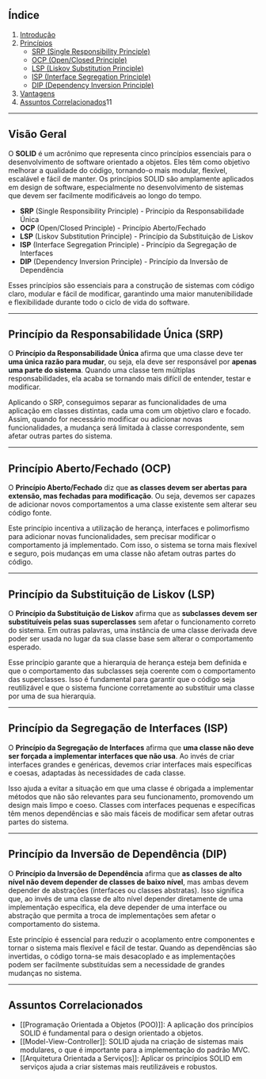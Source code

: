## Índice 
1. [Introdução](#introdução-solid) 
2. [Princípios](#princípios-solid) 
	- [SRP (Single Responsibility Principle)](#srp-single-responsibility-principle) 
	- [OCP (Open/Closed Principle)](#ocp-openclosed-principle) 
	- [LSP (Liskov Substitution Principle)](#lsp-liskov-substitution-principle) 
	- [ISP (Interface Segregation Principle)](#isp-interface-segregation-principle) 
	- [DIP (Dependency Inversion Principle)](#dip-dependency-inversion-principle) 
3. [Vantagens](#vantagens-solid) 
4. [Assuntos Correlacionados](#assuntos-correlacionados-solid)11

---

## **Visão Geral**

O **SOLID** é um acrônimo que representa cinco princípios essenciais para o desenvolvimento de software orientado a objetos. Eles têm como objetivo melhorar a qualidade do código, tornando-o mais modular, flexível, escalável e fácil de manter. Os princípios SOLID são amplamente aplicados em design de software, especialmente no desenvolvimento de sistemas que devem ser facilmente modificáveis ao longo do tempo.

- **SRP** (Single Responsibility Principle) - Princípio da Responsabilidade Única
- **OCP** (Open/Closed Principle) - Princípio Aberto/Fechado
- **LSP** (Liskov Substitution Principle) - Princípio da Substituição de Liskov
- **ISP** (Interface Segregation Principle) - Princípio da Segregação de Interfaces
- **DIP** (Dependency Inversion Principle) - Princípio da Inversão de Dependência

Esses princípios são essenciais para a construção de sistemas com código claro, modular e fácil de modificar, garantindo uma maior manutenibilidade e flexibilidade durante todo o ciclo de vida do software.

---

## **Princípio da Responsabilidade Única (SRP)**

O **Princípio da Responsabilidade Única** afirma que uma classe deve ter **uma única razão para mudar**, ou seja, ela deve ser responsável por **apenas uma parte do sistema**. Quando uma classe tem múltiplas responsabilidades, ela acaba se tornando mais difícil de entender, testar e modificar.

Aplicando o SRP, conseguimos separar as funcionalidades de uma aplicação em classes distintas, cada uma com um objetivo claro e focado. Assim, quando for necessário modificar ou adicionar novas funcionalidades, a mudança será limitada à classe correspondente, sem afetar outras partes do sistema.

---

## **Princípio Aberto/Fechado (OCP)**

O **Princípio Aberto/Fechado** diz que **as classes devem ser abertas para extensão, mas fechadas para modificação**. Ou seja, devemos ser capazes de adicionar novos comportamentos a uma classe existente sem alterar seu código fonte.

Este princípio incentiva a utilização de herança, interfaces e polimorfismo para adicionar novas funcionalidades, sem precisar modificar o comportamento já implementado. Com isso, o sistema se torna mais flexível e seguro, pois mudanças em uma classe não afetam outras partes do código.

---

## **Princípio da Substituição de Liskov (LSP)**

O **Princípio da Substituição de Liskov** afirma que as **subclasses devem ser substituíveis pelas suas superclasses** sem afetar o funcionamento correto do sistema. Em outras palavras, uma instância de uma classe derivada deve poder ser usada no lugar da sua classe base sem alterar o comportamento esperado.

Esse princípio garante que a hierarquia de herança esteja bem definida e que o comportamento das subclasses seja coerente com o comportamento das superclasses. Isso é fundamental para garantir que o código seja reutilizável e que o sistema funcione corretamente ao substituir uma classe por uma de sua hierarquia.

---

## **Princípio da Segregação de Interfaces (ISP)**

O **Princípio da Segregação de Interfaces** afirma que **uma classe não deve ser forçada a implementar interfaces que não usa**. Ao invés de criar interfaces grandes e genéricas, devemos criar interfaces mais específicas e coesas, adaptadas às necessidades de cada classe.

Isso ajuda a evitar a situação em que uma classe é obrigada a implementar métodos que não são relevantes para seu funcionamento, promovendo um design mais limpo e coeso. Classes com interfaces pequenas e específicas têm menos dependências e são mais fáceis de modificar sem afetar outras partes do sistema.

---

## **Princípio da Inversão de Dependência (DIP)**

O **Princípio da Inversão de Dependência** afirma que **as classes de alto nível não devem depender de classes de baixo nível**, mas ambas devem depender de abstrações (interfaces ou classes abstratas). Isso significa que, ao invés de uma classe de alto nível depender diretamente de uma implementação específica, ela deve depender de uma interface ou abstração que permita a troca de implementações sem afetar o comportamento do sistema.

Este princípio é essencial para reduzir o acoplamento entre componentes e tornar o sistema mais flexível e fácil de testar. Quando as dependências são invertidas, o código torna-se mais desacoplado e as implementações podem ser facilmente substituídas sem a necessidade de grandes mudanças no sistema.

---
## **Assuntos Correlacionados** 

- [[Programação Orientada a Objetos (POO)]]: A aplicação dos princípios SOLID é fundamental para o design orientado a objetos. 
- [[Model-View-Controller]]: SOLID ajuda na criação de sistemas mais modulares, o que é importante para a implementação do padrão MVC. 
- [[Arquitetura Orientada a Serviços]]: Aplicar os princípios SOLID em serviços ajuda a criar sistemas mais reutilizáveis e robustos.